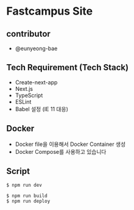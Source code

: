 # Fastcampus Site
## contributor
- @eunyeong-bae

## Tech Requirement (Tech Stack)
- Create-next-app
- Next.js
- TypeScript
- ESLint
- Babel 설정 (IE 11 대응)

## Docker
- Docker file을 이용해서 Docker Container 생성
- Docker Compose를 사용하고 있습니다

## Script
```
$ npm run dev
```

```
$ npm run build
$ npm run deploy
```
